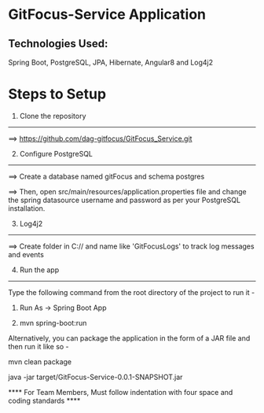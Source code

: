GitFocus-Service Application
============================

Technologies Used:
------------------
Spring Boot, PostgreSQL, JPA, Hibernate, Angular8 and Log4j2

Steps to Setup
==============
1. Clone the repository
------------------------

==> https://github.com/dag-gitfocus/GitFocus_Service.git

2. Configure PostgreSQL
-----------------------

==> Create a database named gitFocus and schema postgres 

==> Then, open src/main/resources/application.properties file and change the spring datasource username and password as per your PostgreSQL installation.

3. Log4j2 
---------

==> Create folder in C:// and name like 'GitFocusLogs' to track log messages and events

4. Run the app
---------------
Type the following command from the root directory of the project to run it -

1. Run As -> Spring Boot App

2. mvn spring-boot:run

Alternatively, you can package the application in the form of a JAR file and then run it like so -

mvn clean package

java -jar target/GitFocus-Service-0.0.1-SNAPSHOT.jar


****  For Team Members, Must follow indentation with four space and coding standards ****
